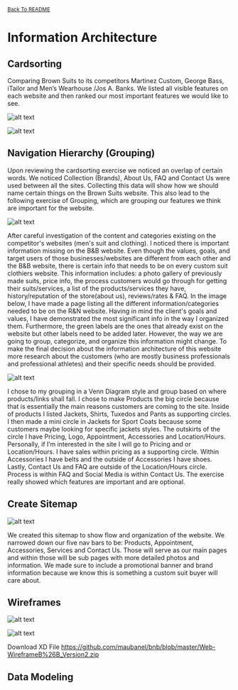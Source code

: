 <small>[Back To README](https://github.com/maubanel/bnb) </small>

# Information Architecture

## Cardsorting
 
Comparing Brown Suits to its competitors Martinez Custom, George Bass, iTailor and Men’s Wearhouse /Jos A. Banks. We listed all visible features on each website and then ranked our most important features we would like to see.

![alt text](Images/CardSortingByCompetition.jpg )


![alt text](Images/CareASortingPriority.jpg )

## Navigation Hierarchy (Grouping)
Upon reviewing the cardsorting exercise we noticed an overlap of certain words. We noticed Collection (Brands), About Us, FAQ and Contact Us were used between all the sites. Collecting this data will show how we should name certain things on the Brown Suits website. This also lead to the following exercise of Grouping, which are grouping our features we think are important for the website.

![alt text](Images/Narges-grouping.png )

After careful investigation of the content and categories existing on the competitor's websites (men's suit and clothing). I noticed there is important information missing on the B&B website. Even though the values, goals, and target users of those businesses/websites are different from each other and the B&B website, there is certain info that needs to be on every custom suit clothiers website. This information includes: a photo gallery of previously made suits, price info, the process customers would go through for getting their suits/services, a list of the products/services they have, history/reputation of the store(about us), reviews/rates & FAQ. In the image below, I have made a page listing all the different information/categories needed to be on the R&N website. Having in mind the client's goals and values, I have demonstrated the most significant info in the way I organized them. Furthermore, the green labels are the ones that already exist on the website but other labels need to be added later. However, the way we are going to group, categorize, and organize this information might change. To make the final decision about the information architecture of this website more research about the customers (who are mostly business professionals and professional athletes) and their specific needs should be provided.

![alt text](Images/RodGrouping.png)

I chose to my grouping in a Venn Diagram style and group based on where products/links shall fall. I chose to make Products the big circle because that is essentially the main reasons customers are coming to the site. Inside of products I listed Jackets, Shirts, Tuxedos and Pants as supporting circles. I then made a mini circle in Jackets for Sport Coats because some customers maybe looking for specific jackets styles. The outskirts of the circle I have Pricing, Logo, Appointment, Accessories and Location/Hours. Personally, if I’m interested in the site I will go to Pricing and or Location/Hours. I have sales within pricing as a supporting circle. Within Accessories I have belts and the outside of Accessories I have shoes. Lastly, Contact Us and FAQ are outside of the Location/Hours circle. Process is within FAQ and Social Media is within Contact Us. The exercise really showed which features are important and are optional.

## Create Sitemap
![alt text](Images/Sitemap.jpg)

We created this sitemap to show flow and organization of the website. We narrowed down our five nav bars to be: Products, Appointment, Accessories, Services and Contact Us. Those will serve as our main pages and within those will be sub pages with more detailed photos and information. We made sure to include a promotional banner and brand information because we know this is something a custom suit buyer will care about.

## Wireframes
![alt text](Images/R&N_WebWireframe.jpg)

![alt text](Images/R&N-PhoneWireframe.jpg)

Download XD File https://github.com/maubanel/bnb/blob/master/Web-WireframeB%26B_Version2.zip

## Data Modeling


